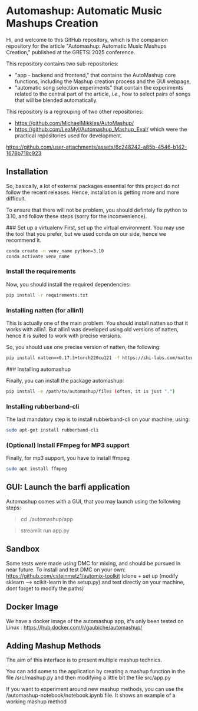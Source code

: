 # Automashup: Automatic Music Mashups Creation

Hi, and welcome to this GitHub repository, which is the companion repository for the article "Automashup: Automatic Music Mashups Creation," published at the GRETSI 2025 conference.

This repository contains two sub-repositories:
- "app - backend and frontend," that contains the AutoMashup core functions, including the Mashup creation process and the GUI webpage,
- "automatic song selection experiments" that contain the experiments related to the central part of the article, _i.e.,_ how to select pairs of songs that will be blended automatically. 

This repository is a regrouping of two other repositories:
- https://github.com/MichaelMikkles/AutoMashup/
- https://github.com/LeaMyl/Automashup_Mashup_Eval/
which were the practical repositories used for development.


https://github.com/user-attachments/assets/6c248242-a85b-4546-b142-1678b718c923


## Installation
So, basically, a lot of external packages essential for this project do not follow the recent releases. Hence, installation is getting more and more difficult.

To ensure that there will not be problem, you should defintely fix python to 3.10, and follow these steps (sorry for the inconvenience).

### Set up a virtualenv
First, set up the virtual environment. You may use the tool that you prefer, but we used conda on our side, hence we recommend it.

```bash
conda create -n venv_name python=3.10
conda activate venv_name
```

### Install the requirements
Now, you should install the required dependencies:

```bash
pip install -r requirements.txt
```

### Installing natten (for allin1)

This is actually one of the main problem. You should install natten so that it works with allin1. But allin1 was developed using old versions of natten, hence it is suited to work with precise versions.

So, you should use one precise version of natten, the following:

```bash
pip install natten==0.17.3+torch220cu121 -f https://shi-labs.com/natten/wheels
```

### Installing automashup

Finally, you can install the package automashup:
```bash
pip install -e /path/to/automashup/files (often, it is just ".")
```

### Installing rubberband-cli

The last mandatory step is to install rubberband-cli on your machine, using:

```bash
sudo apt-get install rubberband-cli
```

### (Optional) Install FFmpeg for MP3 support
Finally, for mp3 support, you have to install ffmpeg
```bash
sudo apt install ffmpeg
```


## GUI: Launch the barfi application
Automashup comes with a GUI, that you may launch using the following steps:

> cd ./automashup/app

> streamlit run app.py

## Sandbox
Some tests were made using DMC for mixing, and should be pursued in near future. To install and test DMC on your own: https://github.com/csteinmetz1/automix-toolkit (clone + set up (modify sklearn --> scikit-learn in the setup.py) and test directly on your machine, dont forget to modify the paths)

## Docker Image

We have a docker image of the automashup app, it's only been tested on Linux :
https://hub.docker.com/r/gaubiche/automashup/

## Adding Mashup Methods

The aim of this interface is to present multiple mashup technics.

You can add some to the application by creating a mashup function in the file /src/mashup.py and then modifying a little bit the file src/app.py

If you want to experiment around new mashup methods, you can use the /automashup-notebook/notebook.ipynb file. It shows an example of a working mashup method
